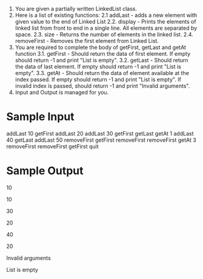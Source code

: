 1. You are given a partially written LinkedList class.
2. Here is a list of existing functions:
    2.1 addLast - adds a new element with given value to the end of Linked List
    2.2. display - Prints the elements of linked list from front to end in a single line. 
     All elements are separated by space.
2.3. size - Returns the number of elements in the linked list.
2.4. removeFirst - Removes the first element from Linked List. 
3. You are required to complete the body of getFirst, getLast and getAt function 
3.1. getFirst - Should return the data of first element. If empty should return -1 and print "List is empty".
3.2. getLast - Should return the data of last element. If empty should return -1 and print "List is empty".
3.3. getAt - Should return the data of element available at the index passed. If empty should return -1 and print "List is empty". If invalid index is passed, should return -1 and print "Invalid arguments".
4. Input and Output is managed for you.



# Sample Input

addLast 10
getFirst
addLast 20
addLast 30
getFirst
getLast
getAt 1
addLast 40
getLast
addLast 50
removeFirst
getFirst
removeFirst
removeFirst
getAt 3
removeFirst
removeFirst
getFirst
quit

# Sample Output

10

10

30

20

40

20

Invalid arguments

List is empty